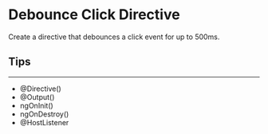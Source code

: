 # Debounce Click Directive

Create a directive that debounces a click event for up to 500ms.

## Tips
---
- @Directive()
- @Output()
- ngOnInit()
- ngOnDestroy()
- @HostListener
